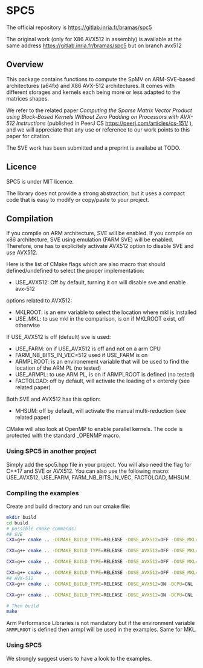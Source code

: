 # SPC5

The official repository is https://gitlab.inria.fr/bramas/spc5

The original work (only for X86 AVX512 in assembly) is available at the same address https://gitlab.inria.fr/bramas/spc5 but on branch avx512

## Overview

This package contains functions to compute the SpMV on ARM-SVE-based architectures (a64fx) and X86 AVX-512 architectures.
It comes with different storages and kernels each being more or less adapted to the matrices shapes.

We refer to the related paper *Computing the Sparse Matrix Vector Product using Block-Based Kernels Without Zero Padding on Processors with AVX-512 Instructions* (published in PeerJ CS https://peerj.com/articles/cs-151/ ), and we will appreciate that any use or reference to our work points to this paper for citation.

The SVE work has been submitted and a preprint is availabe at TODO.

## Licence

SPC5 is under MIT licence.

The library does not provide a strong abstraction, but it uses a compact code that is easy to modify or copy/paste to your project.

## Compilation

If you compile on ARM architecture, SVE will be enabled.
If you compile on x86 architecture, SVE using emulation (FARM SVE) will be enabled.
Therefore, one has to explicitely activate AVX512 option to disable SVE and use AVX512.

Here is the list of CMake flags which are also macro that should defined/undefined to select the proper implementation:
- USE_AVX512: Off by default, turning it on will disable sve and enable avx-512

options related to AVX512:
- MKLROOT: is an env variable to select the location where mkl is installed
- USE_MKL: to use mkl in the comparison, is on if MKLROOT exist, off otherwise

If USE_AVX512 is off (default) sve is used:
- USE_FARM: on if USE_AVX512 is off and not on a arm CPU
- FARM_NB_BITS_IN_VEC=512 used if USE_FARM is on
- ARMPLROOT: is an environement variable that will be used to find the location of the ARM PL (no tested)
- USE_ARMPL: to use ARM PL, is on if ARMPLROOT is defined (no tested)
- FACTOLOAD: off by default, will activate the loading of x enterely (see related paper)

Both SVE and AVX512 has this option:
- MHSUM: off by default, will activate the manual multi-reduction (see related paper)

CMake will also look at OpenMP to enable parallel kernels.
The code is protected with the standard _OPENMP macro.

### Using SPC5 in another project

Simply add the spc5.hpp file in your project.
You will also need the flag for C++17 and SVE or AVX512.
You can also use the following macro: USE_AVX512, USE_FARM, FARM_NB_BITS_IN_VEC, FACTOLOAD, MHSUM.

### Compiling the examples

Create and build directory and run our cmake file:
```bash
mkdir build
cd build
# possible cmake commands:
## SVE
CXX=g++ cmake .. -DCMAKE_BUILD_TYPE=RELEASE -DUSE_AVX512=OFF -DUSE_MKL=OFF -DMHSUM=OFF -DFACTOLOAD=OFF

CXX=g++ cmake .. -DCMAKE_BUILD_TYPE=RELEASE -DUSE_AVX512=OFF -DUSE_MKL=OFF -DMHSUM=ON -DFACTOLOAD=OFF

CXX=g++ cmake .. -DCMAKE_BUILD_TYPE=RELEASE -DUSE_AVX512=OFF -DUSE_MKL=OFF -DMHSUM=OFF -DFACTOLOAD=ON

CXX=g++ cmake .. -DCMAKE_BUILD_TYPE=RELEASE -DUSE_AVX512=OFF -DUSE_MKL=OFF -DMHSUM=ON -DFACTOLOAD=ON
## AVX-512
CXX=g++ cmake .. -DCMAKE_BUILD_TYPE=RELEASE -DUSE_AVX512=ON -DCPU=CNL -DUSE_MKL=ON -DMHSUM=OFF

CXX=g++ cmake .. -DCMAKE_BUILD_TYPE=RELEASE -DUSE_AVX512=ON -DCPU=CNL -DUSE_MKL=ON -DMHSUM=ON

# Then build
make
```

Arm Performance Libraries is not mandatory but if the environment variable `ARMPLROOT` is defined then armpl will be used in the examples.
Same for MKL.


### Using SPC5

We strongly suggest users to have a look to the examples.



